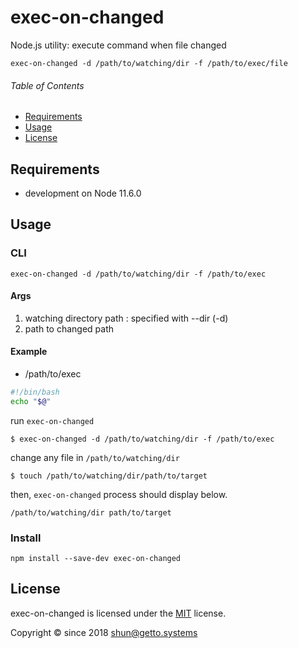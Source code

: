 # exec-on-changed

Node.js utility: execute command when file changed

```
exec-on-changed -d /path/to/watching/dir -f /path/to/exec/file
```


###### Table of Contents

- [Requirements](#Requirements)
- [Usage](#Usage)
- [License](#License)

<a id="Requirements"></a>
## Requirements

- development on Node 11.6.0


<a id="Usage"></a>
## Usage

### CLI

```
exec-on-changed -d /path/to/watching/dir -f /path/to/exec
```

#### Args

1. watching directory path : specified with --dir (-d)
1. path to changed path

#### Example

- /path/to/exec

```bash
#!/bin/bash
echo "$@"
```

run `exec-on-changed`

```
$ exec-on-changed -d /path/to/watching/dir -f /path/to/exec
```

change any file in `/path/to/watching/dir`

```
$ touch /path/to/watching/dir/path/to/target
```

then, `exec-on-changed` process should display below.

```
/path/to/watching/dir path/to/target
```


### Install

```
npm install --save-dev exec-on-changed
```


<a id="License"></a>
## License

exec-on-changed is licensed under the [MIT](LICENSE) license.

Copyright &copy; since 2018 shun@getto.systems
